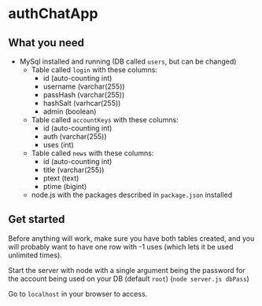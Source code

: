 # authChatApp
## What you need
* MySql installed and running (DB called `users`, but can be changed)
  * Table called `login` with these columns:
    * id (auto-counting int)
    * username (varchar(255))
    * passHash (varchar(255))
    * hashSalt (varhcar(255))
    * admin (boolean)
  * Table called `accountKeys` with these columns:
    * id (auto-counting int)
    * auth (varchar(255))
    * uses (int)
  * Table called `news` with these columns:
    * id (auto-counting int)
    * title (varchar(255))
    * ptext (text)
    * ptime (bigint)
  * node.js with the packages described in `package.json` installed
## Get started
Before anything will work, make sure you have both tables created, and you will probably want to have one row with -1 uses (which lets it be used unlimited times).

Start the server with node with a single argument being the password for the account being used on your DB (default `root`) (`node server.js dbPass`)

Go to `localhost` in your browser to access.
